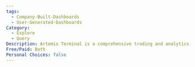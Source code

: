 ```yaml
---
tags:
  - Company-Built-Dashboards
  - User-Generated-Dashboards
Category:
  - Explore
  - Query
Description: Artemis Terminal is a comprehensive trading and analytics platform that provides advanced tools and real-time data for cryptocurrency and digital asset traders.
Free/Paid: Both
Personal Choices: false
---
```

